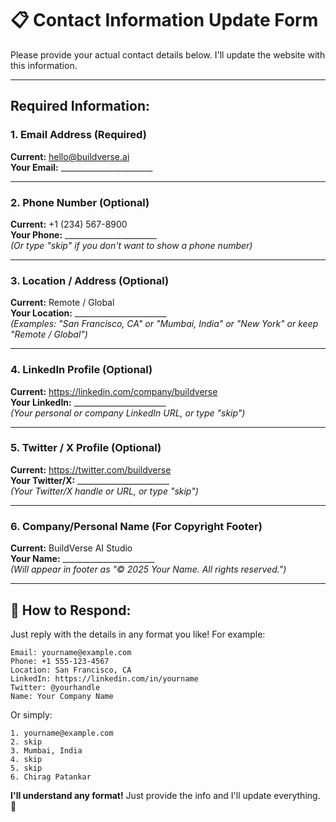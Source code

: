 # 📋 Contact Information Update Form

Please provide your actual contact details below. I'll update the website with this information.

---

## Required Information:

### 1. **Email Address** (Required)
**Current:** hello@buildverse.ai  
**Your Email:** _______________________

---

### 2. **Phone Number** (Optional)
**Current:** +1 (234) 567-8900  
**Your Phone:** _______________________  
*(Or type "skip" if you don't want to show a phone number)*

---

### 3. **Location / Address** (Optional)
**Current:** Remote / Global  
**Your Location:** _______________________  
*(Examples: "San Francisco, CA" or "Mumbai, India" or "New York" or keep "Remote / Global")*

---

### 4. **LinkedIn Profile** (Optional)
**Current:** https://linkedin.com/company/buildverse  
**Your LinkedIn:** _______________________  
*(Your personal or company LinkedIn URL, or type "skip")*

---

### 5. **Twitter / X Profile** (Optional)
**Current:** https://twitter.com/buildverse  
**Your Twitter/X:** _______________________  
*(Your Twitter/X handle or URL, or type "skip")*

---

### 6. **Company/Personal Name** (For Copyright Footer)
**Current:** BuildVerse AI Studio  
**Your Name:** _______________________  
*(Will appear in footer as "© 2025 Your Name. All rights reserved.")*

---

## 📝 How to Respond:

Just reply with the details in any format you like! For example:

```
Email: yourname@example.com
Phone: +1 555-123-4567
Location: San Francisco, CA
LinkedIn: https://linkedin.com/in/yourname
Twitter: @yourhandle
Name: Your Company Name
```

Or simply:

```
1. yourname@example.com
2. skip
3. Mumbai, India
4. skip
5. skip
6. Chirag Patankar
```

**I'll understand any format!** Just provide the info and I'll update everything. 🚀

